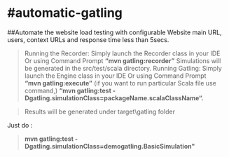 #automatic-gatling
=========================
##Automate the website load testing with configurable Website main URL, users, context URLs and response time less than 5secs.

>Running the Recorder: Simply launch the Recorder class in your IDE Or using Command Prompt
>**“mvn gatling:recorder”**
>Simulations will be generated in the src/test/scala directory.
>Running Gatling: Simply launch the Engine class in your IDE Or using Command Prompt  
>**“mvn gatling:execute”**
(if you want to run particular Scala file use command,)
>**“mvn gatling:test -Dgatling.simulationClass=packageName.scalaClassName“.**

>Results will be generated under target\gatling folder 

Just do : 
>**mvn gatling:test -Dgatling.simulationClass=demogatling.BasicSimulation"**
